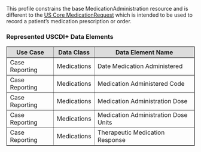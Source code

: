 This profile constrains the base MedicationAdministration resource and is different to the [US Core MedicationRequest]({{site.data.fhir.ver.hl7fhiruscore}}/StructureDefinition-us-core-medicationrequest.html) which is intended to be used to record a patient’s medication prescription or order. 

### Represented USCDI+ Data Elements

<table border="1">
    <thead>
        <tr style="background-color:#DCDCDC">
            <th style="text-align: center; vertical-align: middle;">Use Case</th>
            <th style="text-align: center; vertical-align: middle;">Data Class</th>
            <th style="text-align: center; vertical-align: middle;">Data Element Name</th>
        </tr>
    </thead>
    <tbody>
        <tr>
            <td>Case Reporting</td>
            <td>Medications</td>
            <td>Date Medication Administered</td>
        </tr>
        <tr>
            <td>Case Reporting</td>
            <td>Medications</td>
            <td>Medication Administered Code</td>
        </tr>
        <tr>
            <td>Case Reporting</td>
            <td>Medications</td>
            <td>Medication Administration Dose</td>
        </tr>
        <tr>
            <td>Case Reporting</td>
            <td>Medications</td>
            <td>Medication Administration Dose Units</td>
        </tr>
        <tr>
            <td>Case Reporting</td>
            <td>Medications</td>
            <td>Therapeutic Medication Response</td>
        </tr>
    </tbody>
</table>